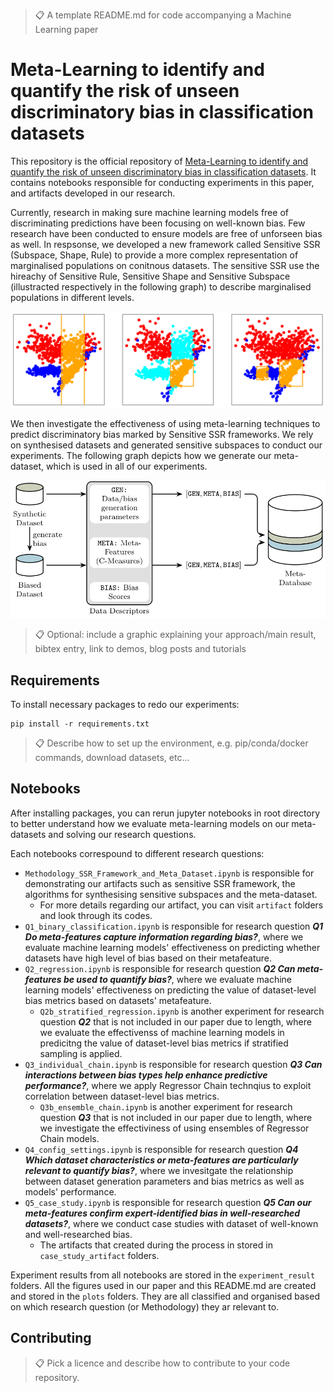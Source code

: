 >📋  A template README.md for code accompanying a Machine Learning paper

# Meta-Learning to identify and quantify the risk of unseen discriminatory bias in classification datasets

This repository is the official repository of [Meta-Learning to identify and quantify the risk of unseen discriminatory bias in classification datasets](). It contains notebooks responsible for conducting experiments in this paper, and artifacts developed in our research.

Currently, research in making sure machine learning models free of discriminating predictions have been focusing on well-known bias. Few research have been conducted to ensure models are free of unforseen bias as well. In respsonse, we developed a new framework called Sensitive SSR (Subspace, Shape, Rule) to provide a more complex representation of marginalised populations on conitnous datasets. The sensitive SSR use the hireachy of Sensitive Rule, Sensitive Shape and Sensitive Subspace (illustracted respectively in the following graph) to describe marginalised populations in different levels.

![emo](plots/ssr_demo.png)

We then investigate the effectiveness of using meta-learning techniques to predict discriminatory bias marked by Sensitive SSR frameworks. We rely on synthesised datasets and generated sensitive subspaces to conduct our experiments. The following graph depicts how we generate our meta-dataset, which is used in all of our experiments.

![demo](plots/metabase.png)

>📋  Optional: include a graphic explaining your approach/main result, bibtex entry, link to demos, blog posts and tutorials

## Requirements

To install necessary packages to redo our experiments:

```setup
pip install -r requirements.txt
```

>📋  Describe how to set up the environment, e.g. pip/conda/docker commands, download datasets, etc...

## Notebooks

After installing packages, you can rerun jupyter notebooks in root directory to better understand how we evaluate meta-learning models on our meta-datasets and solving our research questions.

Each notebooks correspound to different research questions:
- `Methodology_SSR_Framework_and_Meta_Dataset.ipynb` is responsible for demonstrating our artifacts such as sensitive SSR framework, the algorithms for synthesising sensitive subspaces and the meta-dataset.
    - For more details regarding our artifact, you can visit `artifact` folders and look through its codes.
- `Q1_binary_classification.ipynb` is responsible for research question ***Q1 Do meta-features capture information regarding bias?***, where we evaluate machine learning models' effectiveness on predicting whether datasets have high level of bias based on their metafeature.
- `Q2_regression.ipynb` is responsible for research question ***Q2 Can meta-features be used to quantify bias?***, where we evaluate machine learning models' effectiveness on predicting the value of dataset-level bias metrics based on datasets' metafeature.
    - `Q2b_stratified_regression.ipynb` is another experiment for research question ***Q2*** that is not included in our paper due to length, where we evaluate the effectivenss of machine learning models in predicitng the value of dataset-level bias metrics if stratified sampling is applied.
- `Q3_individual_chain.ipynb` is responsible for research question ***Q3 Can interactions between bias types help enhance predictive performance?***, where we apply Regressor Chain technqius to exploit correlation between dataset-level bias metrics.
    - `Q3b_ensemble_chain.ipynb` is another experiment for research question ***Q3*** that is not included in our paper due to length, where we investigate the effectiviness of using ensembles of Regressor Chain models.
- `Q4_config_settings.ipynb` is responsible for research question ***Q4 Which dataset characteristics or meta-features are particularly relevant to quantify bias?***, where we invesitgate the relationship between dataset generation parameters and bias metrics as well as models' performance.
- `Q5_case_study.ipynb` is responsible for research question ***Q5 Can our meta-features confirm expert-identified bias in well-researched datasets?***, where we conduct case studies with dataset of well-known and well-researched bias.
    - The artifacts that created during the process in stored in `case_study_artifact` folders.

Experiment results from all notebooks are stored in the `experiment_result` folders. All the figures used in our paper and this README.md are created and stored in the `plots` folders. They are all classified and organised based on which research question (or Methodology) they ar relevant to.  

<!-- ## Training

To train the model(s) in the paper, run this command:

```train
python train.py --input-data <path_to_data> --alpha 10 --beta 20
```

>📋  Describe how to train the models, with example commands on how to train the models in your paper, including the full training procedure and appropriate hyperparameters.

## Evaluation

To evaluate my model on ImageNet, run:

```eval
python eval.py --model-file mymodel.pth --benchmark imagenet
```

>📋  Describe how to evaluate the trained models on benchmarks reported in the paper, give commands that produce the results (section below).

## Pre-trained Models

You can download pretrained models here:

- [My awesome model](https://drive.google.com/mymodel.pth) trained on ImageNet using parameters x,y,z. 

>📋  Give a link to where/how the pretrained models can be downloaded and how they were trained (if applicable).  Alternatively you can have an additional column in your results table with a link to the models.

## Results

Our model achieves the following performance on :

### [Image Classification on ImageNet](https://paperswithcode.com/sota/image-classification-on-imagenet)

| Model name         | Top 1 Accuracy  | Top 5 Accuracy |
| ------------------ |---------------- | -------------- |
| My awesome model   |     85%         |      95%       |

>📋  Include a table of results from your paper, and link back to the leaderboard for clarity and context. If your main result is a figure, include that figure and link to the command or notebook to reproduce it.  -->


## Contributing

>📋  Pick a licence and describe how to contribute to your code repository. 
